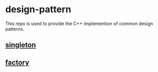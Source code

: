 # design-pattern
This repo is used to provide the C++ implemention of common design patterns.

## [singleton](singleton/singleton.md)
## [factory](factory/factory.md)

